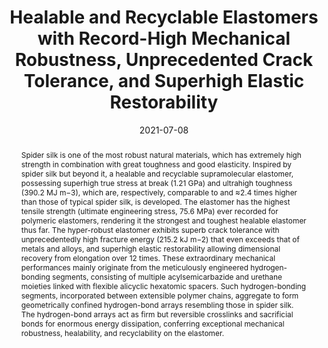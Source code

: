 ---
title: "Healable and Recyclable Elastomers with Record-High Mechanical  Robustness, Unprecedented Crack Tolerance, and Superhigh Elastic  Restorability"
authors:
- Zequan Li
- You-Liang Zhu
- Wenwen Niu
- Xiao Yang
- Zhiyong Jiang
- Zhong-Yuan Lu
- Xiaokong Liu
- Junqi Sun
date: "2021-07-08"
doi: "10.1002/adma.202101498"
publication_types: ["期刊文章"]
publication: "Advanced Materials"
publication_short: "Advanced Materials 2021,27,33,2101498"
abstract: "
<!--more-->
Spider silk is one of the most robust natural materials, which  has extremely high strength in combination with great toughness and  good elasticity. Inspired by spider silk but beyond it, a healable and  recyclable supramolecular elastomer, possessing superhigh true stress at  break (1.21 GPa) and ultrahigh toughness (390.2 MJ m−3), which are,  respectively, comparable to and ≈2.4 times higher than those of typical  spider silk, is developed. The elastomer has the highest tensile  strength (ultimate engineering stress, 75.6 MPa) ever recorded for  polymeric elastomers, rendering it the strongest and toughest healable  elastomer thus far. The hyper-robust elastomer exhibits superb crack  tolerance with unprecedentedly high fracture energy (215.2 kJ m−2) that  even exceeds that of metals and alloys, and superhigh elastic  restorability allowing dimensional recovery from elongation over 12  times. These extraordinary mechanical performances mainly originate from  the meticulously engineered hydrogen-bonding segments, consisting of  multiple acylsemicarbazide and urethane moieties linked with flexible  alicyclic hexatomic spacers. Such hydrogen-bonding segments,  incorporated between extensible polymer chains, aggregate to form  geometrically confined hydrogen-bond arrays resembling those in spider  silk. The hydrogen-bond arrays act as firm but reversible crosslinks and  sacrificial bonds for enormous energy dissipation, conferring  exceptional mechanical robustness, healability, and recyclability on the  elastomer."
url_pdf: "https://onlinelibrary.wiley.com/doi/abs/10.1002/adma.202101498"
---
